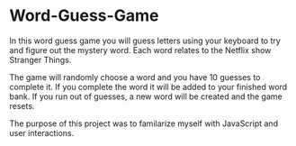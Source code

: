 # Word-Guess-Game

In this word guess game you will guess letters using your keyboard to try and figure out the mystery word. Each word relates to the Netflix show Stranger Things.

The game will randomly choose a word and you have 10 guesses to complete it. If you complete the word it will be added to your finished word bank. If you run out of guesses, a new word will be created and the game resets.

The purpose of this project was to familarize myself with JavaScript and user interactions.
